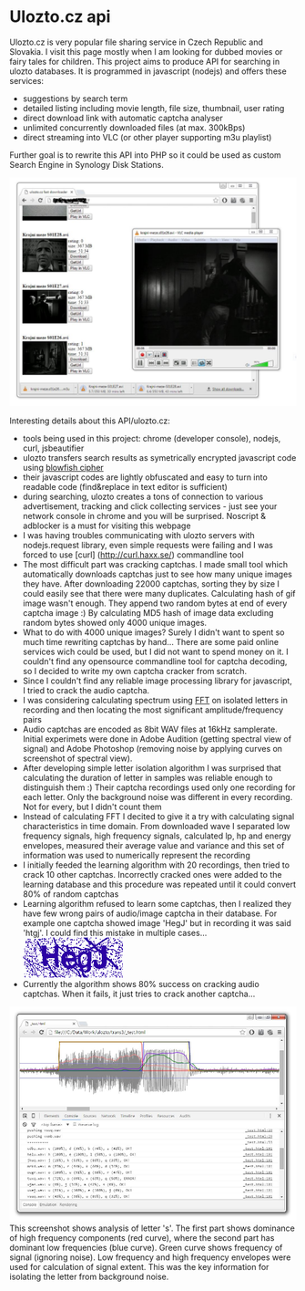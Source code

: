 Ulozto.cz api
==========

Ulozto.cz is very popular file sharing service in Czech Republic and Slovakia. I visit this page mostly when I am looking for dubbed movies or fairy tales for children. This project aims to produce API for searching in ulozto databases. It is programmed in javascript (nodejs) and offers these services: 
 - suggestions by search term
 - detailed listing including movie length, file size, thumbnail, user rating
 - direct download link with automatic captcha analyser
 - unlimited concurrently downloaded files (at max. 300kBps)
 - direct streaming into VLC (or other player supporting m3u playlist)

Further goal is to rewrite this API into PHP so it could be used as custom Search Engine in Synology Disk Stations.

![](screenshots/capture.jpg)

Interesting details about this API/ulozto.cz:
  - tools being used in this project: chrome (developer console), nodejs, curl, jsbeautifier
  - ulozto transfers search results as symetrically encrypted javascript code using [blowfish cipher](https://en.wikipedia.org/wiki/Blowfish_(cipher))
  - their javascript codes are lightly obfuscated and easy to turn into readable code (find&replace in text editor is sufficient)
  - during searching, ulozto creates a tons of connection to various advertisement, tracking and click collecting services - just see your network console in chrome and you will be surprised. Noscript & adblocker is a must for visiting this webpage
  - I was having troubles communicating with ulozto servers with nodejs.request library, even simple requests were failing and I was forced to use [curl] (http://curl.haxx.se/) commandline tool
  - The most difficult part was cracking captchas. I made small tool which automatically downloads captchas just to see how many unique images they have. After downloading 22000 captchas, sorting they by size I could easily see that there were many duplicates. Calculating hash of gif image wasn't enough. They append two random bytes at end of every captcha image :) By calculating MD5 hash of image data excluding random bytes showed only 4000 unique images.
  - What to do with 4000 unique images? Surely I didn't want to spent so much time rewriting captchas by hand... There are some paid online services wich could be used, but I did not want to spend money on it. I couldn't find any opensource commandline tool for captcha decoding, so I decided to write my own captcha cracker from scratch.
  - Since I couldn't find any reliable image processing library for javascript, I tried to crack the audio captcha.
  - I was considering calculating spectrum using [FFT](https://en.wikipedia.org/wiki/Fast_Fourier_transform) on isolated letters in recording and then locating the most significant amplitude/frequency pairs
  - Audio captchas are encoded as 8bit WAV files at 16kHz samplerate. Initial experimets were done in Adobe Audition (getting spectral view of signal) and Adobe Photoshop (removing noise by applying curves on screenshot of spectral view).
  - After developing simple letter isolation algorithm I was surprised that calculating the duration of letter in samples was reliable enough to distinguish them :) Their captcha recordings used only one recording for each letter. Only the background noise was different in every recording. Not for every, but I didn't count them
  - Instead of calculating FFT I decited to give it a try with calculating signal characteristics in time domain. From downloaded wave I separated low frequency signals, high frequency signals, calculated lp, hp and energy envelopes, measured their average value and variance and this set of information was used to numerically represent the recording
  - I initially feeded the learning algorithm with 20 recordings, then tried to crack 10 other captchas. Incorrectly cracked ones were added to the learning database and this procedure was repeated until it could convert 80% of random captchas
  - Learning algorithm refused to learn some captchas, then I realized they have few wrong pairs of audio/image captcha in their database. For example one captcha showed image 'HegJ' but in recording it was said 'htgj'. I could find this mistake in multiple cases... ![](screenshots/htgj.gif)
  - Currently the algorithm shows 80% success on cracking audio captchas. When it fails, it just tries to crack another captcha...

![](screenshots/analysis.jpg)
This screenshot shows analysis of letter 's'. The first part shows dominance of high frequency components (red curve), where the second part has dominant low frequencies (blue curve). Green curve shows frequency of signal (ignoring noise). Low frequency and high frequency envelopes were used for calculation of signal extent. This was the key information for isolating the letter from background noise.

